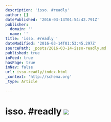```yaml
---
description: 'isso. #readly'
author: []
datePublished: '2016-03-14T01:54:42.791Z'
publisher:
  domain: ''
  name: ''
title: 'isso. #readly '
dateModified: '2016-03-14T01:53:45.297Z'
sourcePath: _posts/2016-03-14-isso-readly.md
published: true
inFeed: true
hasPage: true
inNav: false
url: isso-readly/index.html
_context: 'http://schema.org'
_type: Article

---
```

# isso. \#readly ![](https://the-grid-user-content.s3-us-west-2.amazonaws.com/3feaf626-61ba-4274-98c1-53471d1a6b14.png)